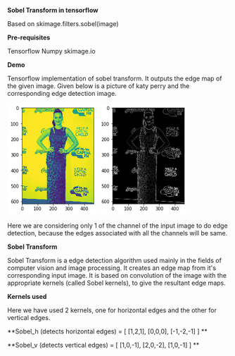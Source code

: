 **Sobel Transform in tensorflow**

Based on skimage.filters.sobel(image)

**Pre-requisites**

Tensorflow
Numpy
skimage.io

**Demo**

Tensorflow implementation of sobel transform. 
It outputs the edge map of the given image. 
Given below is a picture of katy perry and the corresponding edge detection image.

![](test_images/katy_1channel.png)    ![](test_images/katy_sobel.png)

Here we are considering only 1 of the channel of the input image to do edge detection, because the edges associated with all the channels will be same.


**Sobel Transform**

Sobel Transform is a edge detection algorithm used mainly in the fields of computer vision and image processing.
It creates an edge map from it's corresponding input image.
It is based on convolution of the image with the appropriate kernels (called Sobel kernels), to give the resultant edge maps.

**Kernels used**

Here we have used 2 kernels, one for horizontal edges and the other for vertical edges.

**Sobel_h (detects horizontal edges) = [ [1,2,1], [0,0,0], [-1,-2,-1] ] ** 

**Sobel_v (detects vertical edges) = [ [1,0,-1], [2,0,-2], [1,0,-1] ] ** 

